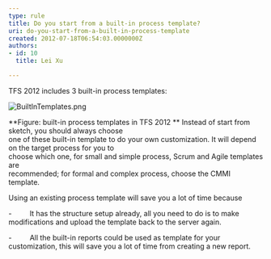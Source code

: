 ```yaml
---
type: rule
title: Do you start from a built-in process template?
uri: do-you-start-from-a-built-in-process-template
created: 2012-07-18T06:54:03.0000000Z
authors:
- id: 10
  title: Lei Xu

---
```


 
TFS 2012 includes 3 built-in process templates:

![BuiltInTemplates.png](/TFS/RulesToBetterTFSCustomization/PublishingImages/BuiltInTemplates.png)

**Figure: built-in process templates in TFS 2012 **
Instead of start from sketch, you should always choose<br>one of these built-in template to do your own customization. It will depend on the target process for you to<br>choose which one, for small and simple process, Scrum and Agile templates are<br>recommended; for formal and complex process, choose the CMMI template.

   ​Using an existing process template will save you a lot of time because


-         It has the structure setup already, all you need to do is to make modifications and upload the template back to the server again.

-         All the built-in reports could be used as template for your customization, this will save you a lot of time from creating a new report​.

